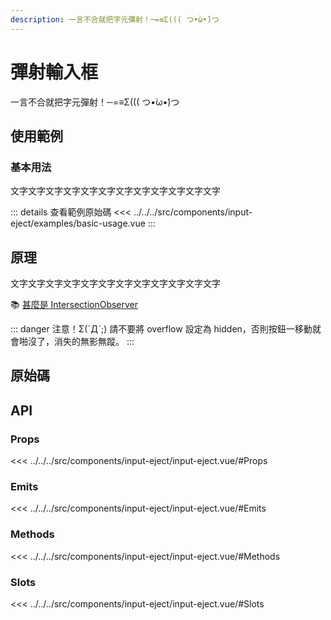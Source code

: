 ```yaml
---
description: 一言不合就把字元彈射！─=≡Σ((( つ•̀ω•́)つ
---
```


<script setup>
import SourceLinkList from '../../../src/components/source-link-list.vue'

import BasicUsage from '../../../src/components/input-eject/examples/basic-usage.vue'
</script>

# 彈射輸入框 <Badge type="info" text="input" />

一言不合就把字元彈射！─=≡Σ((( つ•̀ω•́)つ

## 使用範例

### 基本用法

文字文字文字文字文字文字文字文字文字文字文字文字

<basic-usage/>

::: details 查看範例原始碼
<<< ../../../src/components/input-eject/examples/basic-usage.vue
:::

## 原理

文字文字文字文字文字文字文字文字文字文字文字文字

📚 [甚麼是 IntersectionObserver](https://developer.mozilla.org/zh-CN/docs/Web/API/IntersectionObserver)

::: danger 注意！Σ(ˊДˋ;)
請不要將 overflow 設定為 hidden，否則按鈕一移動就會啪沒了，消失的無影無蹤。
:::

## 原始碼

<source-link-list name="input-eject"/>

## API

### Props

<<< ../../../src/components/input-eject/input-eject.vue/#Props

### Emits

<<< ../../../src/components/input-eject/input-eject.vue/#Emits

### Methods

<<< ../../../src/components/input-eject/input-eject.vue/#Methods

### Slots

<<< ../../../src/components/input-eject/input-eject.vue/#Slots
